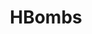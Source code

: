 ---
title: HBombs
crosslinks:
- Samantha_Lily
- EmilyBarry
- BrasilOnReddit
- MonicaMendez
- BustyWinter
- AngieVaronaLegal
- ProgressiveGrowth
---